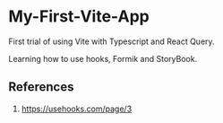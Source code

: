 # My-First-Vite-App

First trial of using Vite with Typescript and React Query.

Learning how to use hooks, Formik and StoryBook.

## References

1) https://usehooks.com/page/3